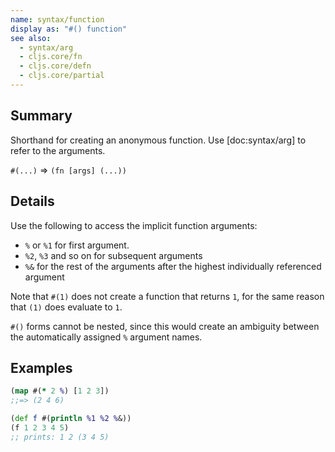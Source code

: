 ```yaml
---
name: syntax/function
display as: "#() function"
see also:
  - syntax/arg
  - cljs.core/fn
  - cljs.core/defn
  - cljs.core/partial
---
```


## Summary

Shorthand for creating an anonymous function. Use [doc:syntax/arg] to refer
to the arguments.

`#(...)` => `(fn [args] (...))`

## Details

Use the following to access the implicit function arguments:

- `%` or `%1` for first argument.
- `%2`, `%3` and so on for subsequent arguments
- `%&` for the rest of the arguments after the highest individually referenced argument

Note that `#(1)` does not create a function that returns `1`, for the same
reason that `(1)` does evaluate to `1`.

`#()` forms cannot be nested, since this would create an ambiguity between the
automatically assigned `%` argument names.

## Examples

```clj
(map #(* 2 %) [1 2 3])
;;=> (2 4 6)

(def f #(println %1 %2 %&))
(f 1 2 3 4 5)
;; prints: 1 2 (3 4 5)
```
